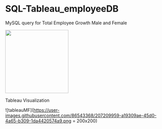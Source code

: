 # SQL-Tableau_employeeDB

MySQL query for Total Employee Growth Male and Female 

<img src="https://user-images.githubusercontent.com/86543368/207209763-b5c2a4f3-7796-4e6b-a135-d26280f9bb00.png" width="200" length="200">

Tableau Visualization 

![tableauMF](https://user-images.githubusercontent.com/86543368/207209959-a19309ae-45d0-4a65-b309-1da4420574a9.png = 200x200)
